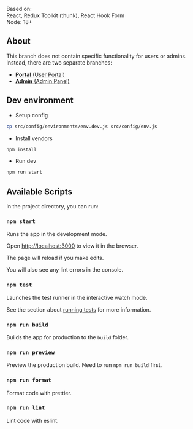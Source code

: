 Based on:  
React, Redux Toolkit (thunk), React Hook Form  
Node: 18+

## About

This branch does not contain specific functionality for users or admins. Instead, there are two separate branches:

- [**Portal** (User Portal)](https://github.com/sfcod/reactjs-boilerplate/tree/portal)
- [**Admin** (Admin Panel)](https://github.com/sfcod/reactjs-boilerplate/tree/admin)
## Dev environment

- Setup config

```bash
cp src/config/environments/env.dev.js src/config/env.js
```

- Install vendors

```bash
npm install
```

- Run dev

```bash
npm run start
```

## Available Scripts

In the project directory, you can run:

### `npm start`

Runs the app in the development mode.

Open [http://localhost:3000](http://localhost:3000) to view it in the browser.

The page will reload if you make edits.

You will also see any lint errors in the console.

### `npm test`

Launches the test runner in the interactive watch mode.

See the section about [running tests](https://facebook.github.io/create-react-app/docs/running-tests) for more information.

### `npm run build`

Builds the app for production to the `build` folder.

### `npm run preview`

Preview the production build. Need to run `npm run build` first.

### `npm run format`

Format code with prettier.

### `npm run lint`

Lint code with eslint.
